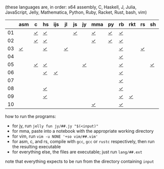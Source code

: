 (these languages are, in order: x64 assembly, C, Haskell, J, Julia, JavaScript, Jelly, Mathematica, Python, Ruby, Racket, Rust, bash, vim)

|    | asm        | c        | hs        | ijs        | jl        | js        | jy        | mma        | py        | rb        | rkt        | rs        | sh        | vim        |
| -  | -          | -        | -         | -          | -         | -         | -         | -          | -         | -         | -          | -         | -         | -          |
| 01 |            | [✓][01c] | [✓][01hs] |            |           | [✓][01js] |           | [✓][01mma] | [✓][01py] | [✓][01rb] |            |           |           |            |
| 02 |            | [✓][02c] | [✓][02hs] |            |           |           |           | [✓][02mma] | [✓][02py] | [✓][02rb] |            |           |           |            |
| 03 | [✓][03asm] |          | [✓][03hs] |            | [✓][03jl] |           |           |            |           | [✓][03rb] |            | [✓][03rs] |           |            |
| 04 |            |          |           |            |           |           |           |            |           | [✓][04rb] |            |           |           |            |
| 05 |            | [✓][05c] | [✓][05hs] |            |           |           | [✓][05jy] |            |           | [✓][05rb] |            |           | [✓][05sh] | [✓][05vim] |
| 06 |            |          | [✓][06hs] | [✓][06ijs] |           |           |           |            |           | [✓][06rb] |            |           |           |            |
| 07 |            |          |           |            |           |           |           |            |           | [✓][07rb] |            |           |           |            |
| 08 |            |          | [✓][08hs] |            |           |           |           |            |           | [✓][08rb] |            |           |           |            |
| 09 |            |          | [✓][09hs] |            |           |           |           |            |           | [✓][09rb] | [✓][09rkt] |           |           |            |
| 10 |            |          |           |            |           |           |           | [✓][10mma] |           | [✓][10rb] |            |           |           |            |

how to run the programs:

 * for jy, run `jelly fun jy/##.jy "$(<input)"`
 * for mma, paste into a notebook with the appropriate working directory
 * for vim, run `vim -u NONE '+so vim/##.vim'`
 * for asm, c, and rs, compile with `gcc`, `gcc` or `rustc` respectively, then run the resulting executable
 * for everything else, the files are executable; just run `lang/##.ext`

note that everything expects to be run from the directory containing `input`

[01c]:   https://github.com/tckmn/polyaoc-2020/tree/master/01/c
[01hs]:  https://github.com/tckmn/polyaoc-2020/tree/master/01/hs
[01js]:  https://github.com/tckmn/polyaoc-2020/tree/master/01/js
[01mma]: https://github.com/tckmn/polyaoc-2020/tree/master/01/mma
[01py]:  https://github.com/tckmn/polyaoc-2020/tree/master/01/py
[01rb]:  https://github.com/tckmn/polyaoc-2020/tree/master/01/rb
[02c]:   https://github.com/tckmn/polyaoc-2020/tree/master/02/c
[02hs]:  https://github.com/tckmn/polyaoc-2020/tree/master/02/hs
[02mma]: https://github.com/tckmn/polyaoc-2020/tree/master/02/mma
[02py]:  https://github.com/tckmn/polyaoc-2020/tree/master/02/py
[02rb]:  https://github.com/tckmn/polyaoc-2020/tree/master/02/rb
[03asm]: https://github.com/tckmn/polyaoc-2020/tree/master/03/asm
[03hs]:  https://github.com/tckmn/polyaoc-2020/tree/master/03/hs
[03jl]:  https://github.com/tckmn/polyaoc-2020/tree/master/03/jl
[03rb]:  https://github.com/tckmn/polyaoc-2020/tree/master/03/rb
[03rs]:  https://github.com/tckmn/polyaoc-2020/tree/master/03/rs
[04rb]:  https://github.com/tckmn/polyaoc-2020/tree/master/04/rb
[05c]:   https://github.com/tckmn/polyaoc-2020/tree/master/05/c
[05hs]:  https://github.com/tckmn/polyaoc-2020/tree/master/05/hs
[05jy]:  https://github.com/tckmn/polyaoc-2020/tree/master/05/jy
[05rb]:  https://github.com/tckmn/polyaoc-2020/tree/master/05/rb
[05sh]:  https://github.com/tckmn/polyaoc-2020/tree/master/05/sh
[05vim]: https://github.com/tckmn/polyaoc-2020/tree/master/05/vim
[06hs]:  https://github.com/tckmn/polyaoc-2020/tree/master/06/hs
[06ijs]: https://github.com/tckmn/polyaoc-2020/tree/master/06/ijs
[06rb]:  https://github.com/tckmn/polyaoc-2020/tree/master/06/rb
[07rb]:  https://github.com/tckmn/polyaoc-2020/tree/master/07/rb
[08hs]:  https://github.com/tckmn/polyaoc-2020/tree/master/08/hs
[08rb]:  https://github.com/tckmn/polyaoc-2020/tree/master/08/rb
[09hs]:  https://github.com/tckmn/polyaoc-2020/tree/master/09/hs
[09rb]:  https://github.com/tckmn/polyaoc-2020/tree/master/09/rb
[09rkt]: https://github.com/tckmn/polyaoc-2020/tree/master/09/rkt
[10mma]: https://github.com/tckmn/polyaoc-2020/tree/master/10/mma
[10rb]:  https://github.com/tckmn/polyaoc-2020/tree/master/10/rb

